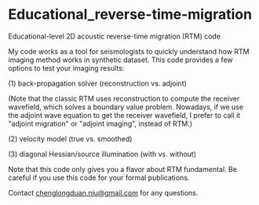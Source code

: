 # Educational_reverse-time-migration
Educational-level 2D acoustic reverse-time migration (RTM) code

My code works as a tool for seismologists to quickly understand how RTM imaging method works in synthetic dataset. This code provides a few options to test your imaging results:

(1) back-propagation solver (reconstruction vs. adjoint)

(Note that the classic RTM uses reconstruction to compute the receiver wavefield, which solves a boundary value problem. Nowadays, if we use the adjoint wave equation to get the receiver wavefield, I prefer to call it "adjoint migration" or "adjoint imaging", instead of RTM.)

(2) velocity model (true vs. smoothed)

(3) diagonal Hessian/source illumination (with vs. without)

Note that this code only gives you a flavor about RTM fundamental. Be careful if you use this code for your formal publications.

Contact chenglongduan.nju@gmail.com for any questions.
